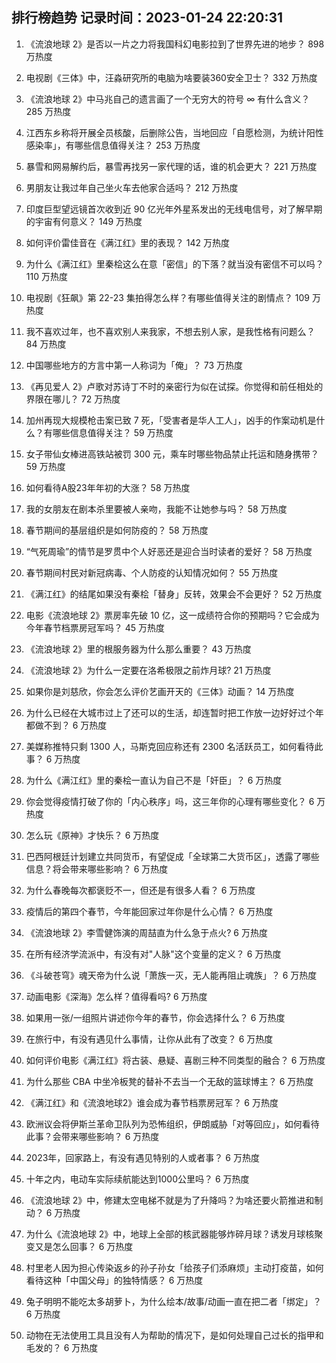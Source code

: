 
## 排行榜趋势 记录时间：2023-01-24 22:20:31
  
  1. 《流浪地球 2》是否以一片之力将我国科幻电影拉到了世界先进的地步？ 898 万热度
    
  2. 电视剧《三体》中，汪淼研究所的电脑为啥要装360安全卫士？ 332 万热度
    
  3. 《流浪地球 2》中马兆自己的遗言画了一个无穷大的符号 ∞ 有什么含义？ 285 万热度
    
  4. 江西东乡称将开展全员核酸，后删除公告，当地回应「自愿检测，为统计阳性感染率」，有哪些信息值得关注？ 253 万热度
    
  5. 暴雪和网易解约后，暴雪再找另一家代理的话，谁的机会更大？ 221 万热度
    
  6. 男朋友让我过年自己坐火车去他家合适吗？ 212 万热度
    
  7. 印度巨型望远镜首次收到近 90 亿光年外星系发出的无线电信号，对了解早期的宇宙有何意义？ 149 万热度
    
  8. 如何评价雷佳音在《满江红》里的表现？ 142 万热度
    
  9. 为什么《满江红》里秦桧这么在意「密信」的下落？就当没有密信不可以吗？ 110 万热度
    
  10. 电视剧《狂飙》第 22-23 集拍得怎么样？有哪些值得关注的剧情点？ 109 万热度
    
  11. 我不喜欢过年，也不喜欢别人来我家，不想去别人家，是我性格有问题么？ 84 万热度
    
  12. 中国哪些地方的方言中第一人称词为「俺」？ 73 万热度
    
  13. 《再见爱人  2》卢歌对苏诗丁不时的亲密行为似在试探。你觉得和前任相处的界限在哪儿？ 72 万热度
    
  14. 加州再现大规模枪击案已致 7 死，「受害者是华人工人」，凶手的作案动机是什么？有哪些信息值得关注？ 59 万热度
    
  15. 女子带仙女棒进高铁站被罚 300 元，乘车时哪些物品禁止托运和随身携带？ 59 万热度
    
  16. 如何看待A股23年年初的大涨？ 58 万热度
    
  17. 我的女朋友在剧本杀里要被人亲吻，我能不让她参与吗？ 58 万热度
    
  18. 春节期间的基层组织是如何防疫的？ 58 万热度
    
  19. “气死周瑜”的情节是罗贯中个人好恶还是迎合当时读者的爱好？ 58 万热度
    
  20. 春节期间村民对新冠病毒、个人防疫的认知情况如何？ 55 万热度
    
  21. 《满江红》的结尾如果没有秦桧「替身」反转，效果会不会更好？ 52 万热度
    
  22. 电影《流浪地球 2》票房率先破 10 亿，这一成绩符合你的预期吗？它会成为今年春节档票房冠军吗？ 45 万热度
    
  23. 《流浪地球 2》里的根服务器为什么那么重要？ 43 万热度
    
  24. 《流浪地球 2》为什么一定要在洛希极限之前炸月球? 21 万热度
    
  25. 如果你是刘慈欣，你会怎么评价艺画开天的《三体》动画？ 14 万热度
    
  26. 为什么已经在大城市过上了还可以的生活，却连暂时把工作放一边好好过个年都做不到？ 6 万热度
    
  27. 美媒称推特只剩 1300 人，马斯克回应称还有 2300 名活跃员工，如何看待此事？ 6 万热度
    
  28. 为什么《满江红》里的秦桧一直认为自己不是「奸臣」？ 6 万热度
    
  29. 你会觉得疫情打破了你的「内心秩序」吗，这三年你的心理有哪些变化？ 6 万热度
    
  30. 怎么玩《原神》才快乐？ 6 万热度
    
  31. 巴西阿根廷计划建立共同货币，有望促成「全球第二大货币区」，透露了哪些信息？将会带来哪些影响？ 6 万热度
    
  32. 为什么春晚每次都褒贬不一，但还是有很多人看？ 6 万热度
    
  33. 疫情后的第四个春节，今年能回家过年你是什么心情？ 6 万热度
    
  34. 《流浪地球 2》李雪健饰演的周喆直为什么急于点火? 6 万热度
    
  35. 在所有经济学流派中，有没有对"人脉"这个变量的定义？ 6 万热度
    
  36. 《斗破苍穹》魂天帝为什么说「萧族一灭，无人能再阻止魂族」？ 6 万热度
    
  37. 动画电影《深海》怎么样？值得看吗? 6 万热度
    
  38. 如果用一张/一组照片讲述你今年的春节，你会选择什么？ 6 万热度
    
  39. 在旅行中，有没有遇见什么事情，让你从此有了改变？ 6 万热度
    
  40. 如何评价电影《满江红》将古装、悬疑、喜剧三种不同类型的融合？ 6 万热度
    
  41. 为什么那些 CBA 中坐冷板凳的替补不去当一个无敌的篮球博主？ 6 万热度
    
  42. 《满江红》和《流浪地球2》谁会成为春节档票房冠军？ 6 万热度
    
  43. 欧洲议会将伊斯兰革命卫队列为恐怖组织，伊朗威胁「对等回应」，如何看待此事？会带来哪些影响？ 6 万热度
    
  44. 2023年，回家路上，有没有遇见特别的人或者事？ 6 万热度
    
  45. 十年之内，电动车实际续航能达到1000公里吗？ 6 万热度
    
  46. 《流浪地球 2》中，修建太空电梯不就是为了升降吗？为啥还要火箭推进和制动？ 6 万热度
    
  47. 为什么《流浪地球 2》中，地球上全部的核武器能够炸碎月球？诱发月球核聚变又是怎么回事？ 6 万热度
    
  48. 村里老人因为担心传染返乡的孙子孙女「给孩子们添麻烦」主动打疫苗，如何看待这种「中国父母」的独特情感？ 6 万热度
    
  49. 兔子明明不能吃太多胡萝卜，为什么绘本/故事/动画一直在把二者「绑定」？ 6 万热度
    
  50. 动物在无法使用工具且没有人为帮助的情况下，是如何处理自己过长的指甲和毛发的？ 6 万热度
    